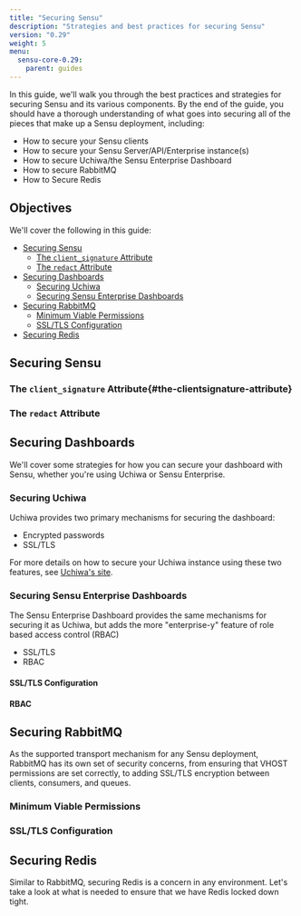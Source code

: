 ```yaml
---
title: "Securing Sensu"
description: "Strategies and best practices for securing Sensu"
version: "0.29"
weight: 5
menu:
  sensu-core-0.29:
    parent: guides
---
```


In this guide, we'll walk you through the best practices and strategies for securing Sensu and its various components. By the end of the guide, you should have a thorough understanding of what goes into securing all of the pieces that make up a Sensu deployment, including:

* How to secure your Sensu clients
* How to secure your Sensu Server/API/Enterprise instance(s)
* How to secure Uchiwa/the Sensu Enterprise Dashboard
* How to secure RabbitMQ
* How to Secure Redis

## Objectives
We'll cover the following in this guide:

  - [Securing Sensu](#securing-sensu)
    - [The `client_signature` Attribute](#the-clientsignature-attribute)
    - [The `redact` Attribute](#the-redact-attribute)
  - [Securing Dashboards](#securing-dashboards)
    - [Securing Uchiwa](#securing-uchiwa)
    - [Securing Sensu Enterprise Dashboards](#securing-sensu-enterprise-dashboards)
  - [Securing RabbitMQ](#securing-rabbitmq)
    - [Minimum Viable Permissions](#minimum-viable-permissions)
    - [SSL/TLS Configuration](#ssltls-configuration)
  - [Securing Redis](#securing-redis)

## Securing Sensu
### The `client_signature` Attribute{#the-clientsignature-attribute}


### The `redact` Attribute

## Securing Dashboards 
We'll cover some strategies for how you can secure your dashboard with Sensu, whether you're using Uchiwa or Sensu Enterprise. 
### Securing Uchiwa 
Uchiwa provides two primary mechanisms for securing the dashboard:

* Encrypted passwords
* SSL/TLS

For more details on how to secure your Uchiwa instance using these two features, see [Uchiwa's site](https://docs.uchiwa.io/guides/security/).

### Securing Sensu Enterprise Dashboards
The Sensu Enterprise Dashboard provides the same mechanisms for securing it as Uchiwa, but adds the more "enterprise-y" feature of role based access control (RBAC)

* SSL/TLS
* RBAC

#### SSL/TLS Configuration

#### RBAC


## Securing RabbitMQ
As the supported transport mechanism for any Sensu deployment, RabbitMQ has its own set of security concerns, from ensuring that VHOST permissions are set correctly, to adding SSL/TLS encryption between clients, consumers, and queues. 
### Minimum Viable Permissions

### SSL/TLS Configuration


## Securing Redis
Similar to RabbitMQ, securing Redis is a concern in any environment. Let's take a look at what is needed to ensure that we have Redis locked down tight. 

[1]:
[2]:
[3]:
[4]:
[5]:
[6]:
[7]:
[8]:
[9]:
[10]: